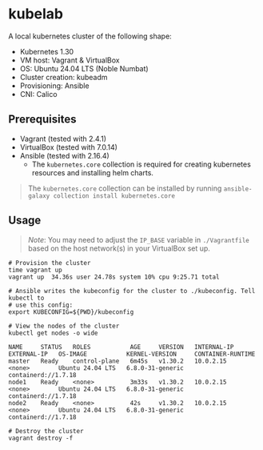 # kubelab

A local kubernetes cluster of the following shape:

- Kubernetes 1.30
- VM host: Vagrant & VirtualBox
- OS: Ubuntu 24.04 LTS (Noble Numbat)
- Cluster creation: kubeadm
- Provisioning: Ansible
- CNI: Calico

## Prerequisites

* Vagrant (tested with 2.4.1)
* VirtualBox (tested with 7.0.14)
* Ansible (tested with 2.16.4)
  * The `kubernetes.core` collection is required for creating kubernetes
    resources and installing helm charts.

> The `kubernetes.core` collection can be installed by running
  `ansible-galaxy collection install kubernetes.core`

## Usage

> *Note*: You may need to adjust the `IP_BASE` variable in `./Vagrantfile` based
  on the host network(s) in your VirtualBox set up.

```shell
# Provision the cluster
time vagrant up
vagrant up  34.36s user 24.78s system 10% cpu 9:25.71 total

# Ansible writes the kubeconfig for the cluster to ./kubeconfig. Tell kubectl to
# use this config:
export KUBECONFIG=${PWD}/kubeconfig

# View the nodes of the cluster
kubectl get nodes -o wide

NAME     STATUS   ROLES           AGE     VERSION   INTERNAL-IP   EXTERNAL-IP   OS-IMAGE           KERNEL-VERSION     CONTAINER-RUNTIME
master   Ready    control-plane   6m45s   v1.30.2   10.0.2.15     <none>        Ubuntu 24.04 LTS   6.8.0-31-generic   containerd://1.7.18
node1    Ready    <none>          3m33s   v1.30.2   10.0.2.15     <none>        Ubuntu 24.04 LTS   6.8.0-31-generic   containerd://1.7.18
node2    Ready    <none>          42s     v1.30.2   10.0.2.15     <none>        Ubuntu 24.04 LTS   6.8.0-31-generic   containerd://1.7.18

# Destroy the cluster
vagrant destroy -f
```
